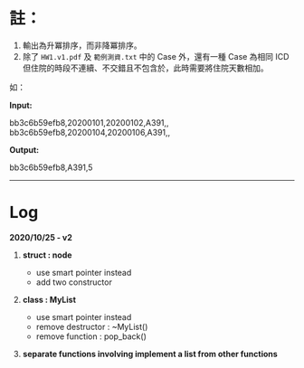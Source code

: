 # 註：

1.	輸出為升冪排序，而非降冪排序。
2.	除了 `HW1.v1.pdf` 及 `範例測資.txt` 中的 Case 外，還有一種 Case 為相同 ICD 但住院的時段不連續、不交錯且不包含於，此時需要將住院天數相加。

如：

**Input:**

bb3c6b59efb8,20200101,20200102,A391,,<br>
bb3c6b59efb8,20200104,20200106,A391,,

**Output:**

bb3c6b59efb8,A391,5

---
# Log

**2020/10/25 - v2**

1. **struct : node**
	+ use smart pointer instead
	+ add two constructor

2. **class : MyList**
    + use smart pointer instead<br>
    + remove destructor : ~MyList()<br>
    + remove function : pop_back()<br>

3. **separate functions involving implement a list from other functions**